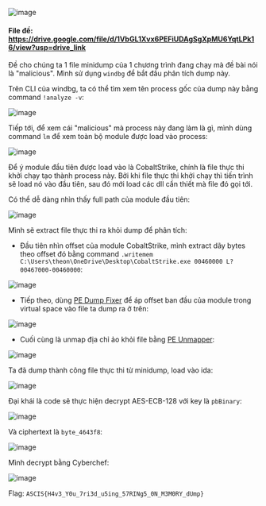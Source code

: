 ![image](https://github.com/NVex0/uWU/assets/113530029/d4fe283e-2352-4f1e-b61c-23fa8a6c24aa)

#### File đề: https://drive.google.com/file/d/1VbGL1Xvx6PEFiUDAgSgXpMU6YqtLPk16/view?usp=drive_link

Đề cho chúng ta 1 file minidump của 1 chương trình đang chạy mà đề bài nói là "malicious". Mình sử dụng `windbg` để bắt đầu phân tích dump này.

Trên CLI của windbg, ta có thể tìm xem tên process gốc của dump này bằng command `!analyze -v`:

![image](https://github.com/NVex0/uWU/assets/113530029/627bfb0c-c75c-44ca-b629-c17509ebb74b)

Tiếp tới, để xem cái "malicious" mà process này đang làm là gì, mình dùng command `lm` để xem toàn bộ module được load vào process:

![image](https://github.com/NVex0/uWU/assets/113530029/0d5575b5-c14e-448e-bb29-fd2e22ec1eac)

Để ý module đầu tiên được load vào là CobaltStrike, chính là file thực thi khởi chạy tạo thành process này. Bởi khi file thực thi khởi chạy thì tiến trình sẽ load nó vào đầu tiên, sau đó mới load các dll cần thiết mà file đó gọi tới.

Có thể dễ dàng nhìn thấy full path của module đầu tiên:

![image](https://github.com/NVex0/uWU/assets/113530029/3725d688-2826-4ffa-80a1-2a8b1439e6b6)

Mình sẽ extract file thực thi ra khỏi dump để phân tích:

- Đầu tiên nhìn offset của module CobaltStrike, mình extract dãy bytes theo offset đó bằng command `.writemem C:\Users\theon\OneDrive\Desktop\CobaltStrike.exe 00460000 L?00467000-00460000`:

![image](https://github.com/NVex0/uWU/assets/113530029/33145de1-9320-4f15-b8a1-17a0a91c6cf9)

- Tiếp theo, dùng [PE Dump Fixer](https://github.com/skadro-official/PE-Dump-Fixer) để áp offset ban đầu của module trong virtual space vào file ta dump ra ở trên:

![image](https://github.com/NVex0/uWU/assets/113530029/b49014b5-82f2-45b4-9e5c-51229d85b638)

- Cuối cùng là unmap địa chỉ ảo khỏi file bằng [PE Unmapper](https://github.com/hasherezade/pe_unmapper):

![image](https://github.com/NVex0/uWU/assets/113530029/62efcbff-9d5c-4956-90e6-298c8000d746)

Ta đã dump thành công file thực thi từ minidump, load vào ida:

![image](https://github.com/NVex0/uWU/assets/113530029/993e6cf3-250a-429a-ae53-5fd3ca475230)

Đại khái là code sẽ thực hiện decrypt AES-ECB-128 với key là `pbBinary`:

![image](https://github.com/NVex0/uWU/assets/113530029/a0f6a401-3a1c-403a-af02-21e2920d1a4a)

Và ciphertext là `byte_4643f8`:

![image](https://github.com/NVex0/uWU/assets/113530029/22eb88e1-ad68-46de-8f38-c7360cc7cc1c)

Mình decrypt bằng Cyberchef:

![image](https://github.com/NVex0/uWU/assets/113530029/ac69a0eb-927c-4609-8265-744e1f6ea055)

Flag: `ASCIS{H4v3_Y0u_7ri3d_u5ing_57RINg5_0N_M3M0RY_dUmp}`


